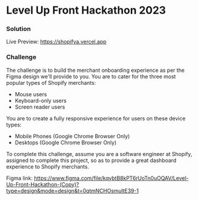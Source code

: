 # Level Up Front Hackathon 2023

### Solution
Live Preview: https://shopifya.vercel.app

### Challenge

The challenge is to build the merchant onboarding experience as per the Figma design we'll provide to you. You are to cater for the three most popular types of Shopify merchants:

- Mouse users
- Keyboard-only users
- Screen reader users

You are to create a fully responsive experience for users on these device types:

- Mobile Phones (Google Chrome Browser Only)
- Desktops (Google Chrome Browser Only)

To complete this challenge, assume you are a software engineer at Shopify, assigned to complete this project, so as to provide a great dashboard experience to Shopify merchants.

Figma link: https://www.figma.com/file/kqybtB8kPT6rUoTn0uOQAV/Level-Up-Front-Hackathon-(Copy)?type=design&mode=design&t=0qtmNCHOsmultE39-1